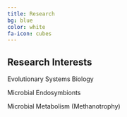 ```yaml
---
title: Research
bg: blue
color: white
fa-icon: cubes
---
```


## **Research** **Interests**


<p><i class="fa fa-check-square" aria-hidden="true"></i> Evolutionary Systems Biology </p>

<p><i class="fa fa-check-square" aria-hidden="true"></i> Microbial Endosymbionts </p>

<p><i class="fa fa-check-square" aria-hidden="true"></i> Microbial Metabolism (Methanotrophy) </p>

